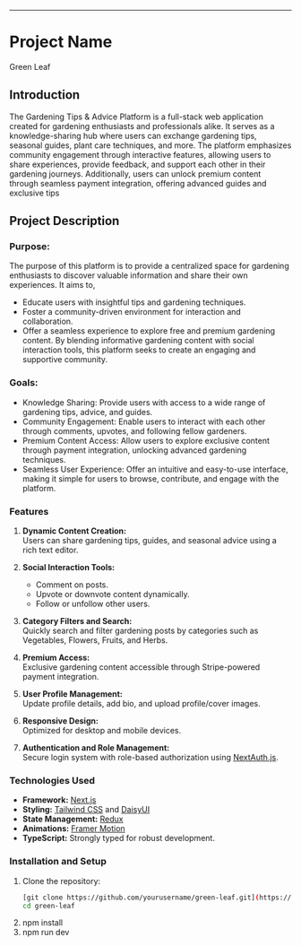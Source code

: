 ---

# Project Name

Green Leaf

## Introduction

The Gardening Tips & Advice Platform is a full-stack web application created for gardening enthusiasts and professionals alike. It serves as a knowledge-sharing hub where users can exchange gardening tips, seasonal guides, plant care techniques, and more. The platform emphasizes community engagement through interactive features, allowing users to share experiences, provide feedback, and support each other in their gardening journeys. Additionally, users can unlock premium content through seamless payment integration, offering advanced guides and exclusive tips

## Project Description

### Purpose:

The purpose of this platform is to provide a centralized space for gardening enthusiasts to discover valuable information and share their own experiences. It aims to,

- Educate users with insightful tips and gardening techniques.
- Foster a community-driven environment for interaction and collaboration.
- Offer a seamless experience to explore free and premium gardening content.
  By blending informative gardening content with social interaction tools, this platform seeks to create an engaging and supportive community.

### Goals:

- Knowledge Sharing: Provide users with access to a wide range of gardening tips, advice, and guides.
- Community Engagement: Enable users to interact with each other through comments, upvotes, and following fellow gardeners.
- Premium Content Access: Allow users to explore exclusive content through payment integration, unlocking advanced gardening techniques.
- Seamless User Experience: Offer an intuitive and easy-to-use interface, making it simple for users to browse, contribute, and engage with the platform.

### Features
1. **Dynamic Content Creation:**  
   Users can share gardening tips, guides, and seasonal advice using a rich text editor.

2. **Social Interaction Tools:**  
   - Comment on posts.  
   - Upvote or downvote content dynamically.  
   - Follow or unfollow other users.  

3. **Category Filters and Search:**  
   Quickly search and filter gardening posts by categories such as Vegetables, Flowers, Fruits, and Herbs.

4. **Premium Access:**  
   Exclusive gardening content accessible through Stripe-powered payment integration.

5. **User Profile Management:**  
   Update profile details, add bio, and upload profile/cover images.

6. **Responsive Design:**  
   Optimized for desktop and mobile devices.

7. **Authentication and Role Management:**  
   Secure login system with role-based authorization using [NextAuth.js](https://next-auth.js.org/).



### Technologies Used
- **Framework:** [Next.js](https://nextjs.org/)  
- **Styling:** [Tailwind CSS](https://tailwindcss.com/) and [DaisyUI](https://daisyui.com/)  
- **State Management:** [Redux](https://redux.js.org/)  
- **Animations:** [Framer Motion](https://www.framer.com/motion/)  
- **TypeScript:** Strongly typed for robust development.

### Installation and Setup
1. Clone the repository:  
   ```bash
   [git clone https://github.com/yourusername/green-leaf.git](https://github.com/Akahad1/Assinment-6.git)
   cd green-leaf

2. npm install
3. npm run dev

```


```
